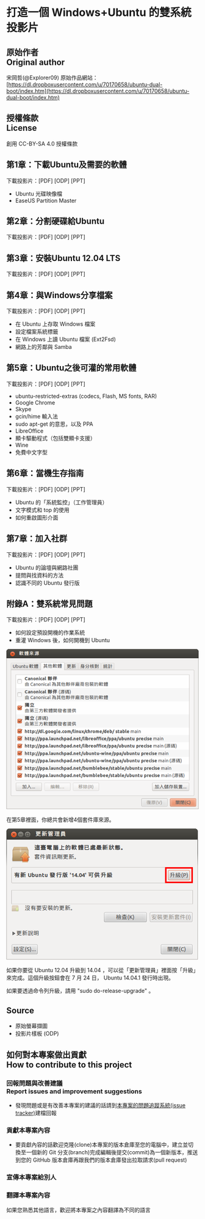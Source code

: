 # 打造一個 Windows+Ubuntu 的雙系統 投影片
## 原始作者<br />Original author
宋岡哲(@Explorer09)
原始作品網站：[https://dl.dropboxusercontent.com/u/70170658/ubuntu-dual-boot/index.htm](https://dl.dropboxusercontent.com/u/70170658/ubuntu-dual-boot/index.htm)

## 授權條款<br />License
創用 CC-BY-SA 4.0 授權條款

## 第1章：下載Ubuntu及需要的軟體
下載投影片：[PDF] [ODP] [PPT]

* Ubuntu 光碟映像檔
* EaseUS Partition Master

## 第2章：分割硬碟給Ubuntu
下載投影片：[PDF] [ODP] [PPT]

## 第3章：安裝Ubuntu 12.04 LTS
下載投影片：[PDF] [ODP] [PPT]

## 第4章：與Windows分享檔案
下載投影片：[PDF] [ODP] [PPT]

* 在 Ubuntu 上存取 Windows 檔案
* 設定檔案系統標籤
* 在 Windows 上讀 Ubuntu 檔案 (Ext2Fsd)
* 網路上的芳鄰與 Samba

## 第5章：Ubuntu之後可灌的常用軟體
下載投影片：[PDF] [ODP] [PPT]

* ubuntu-restricted-extras (codecs, Flash, MS fonts, RAR)
* Google Chrome
* Skype
* gcin/hime 輸入法
* sudo apt-get 的意思，以及 PPA
* LibreOffice
* 顯卡驅動程式（包括雙顯卡支援）
* Wine
* 免費中文字型

## 第6章：當機生存指南
下載投影片：[PDF] [ODP] [PPT]

* Ubuntu 的「系統監控」（工作管理員）
* 文字模式和 top 的使用
* 如何重啟圖形介面

## 第7章：加入社群
下載投影片：[PDF] [ODP] [PPT]

* Ubuntu 的論壇與網路社團
* 提問與找資料的方法
* 認識不同的 Ubuntu 發行版

## 附錄A：雙系統常見問題
下載投影片：[PDF] [ODP] [PPT]

* 如何設定預設開機的作業系統
* 重灌 Windows 後，如何開機到 Ubuntu

![「軟體來源」視窗→「其它軟體」頁籤，所有第 5 章所加入的 APT 來源列](./額外螢幕擷圖/8-ppas-all.png)

在第5章裡面，你總共會新增4個套件庫來源。

![「更新管理員」視窗，提示訊息說有新 Ubuntu 發行版 '14.04' 可供升級](./額外螢幕擷圖/8-upgrade.png)

如果你要從 Ubuntu 12.04 升級到 14.04 ，可以從「更新管理員」裡面按「升級」來完成。這個升級按鈕會在 7 月 24 日， Ubuntu 14.04.1 發行時出現。

如果要透過命令列升級，請用 "sudo do-release-upgrade" 。

## Source

* 原始螢幕擷圖
* 投影片樣板 (ODP)

## 如何對本專案做出貢獻<br />How to contribute to this project
### 回報問題與改善建議<br />Report issues and improvement suggestions
* 發現問題或是有改善本專案的建議的話請到[本專案的問題追蹤系統(issue tracker)](https://github.com/Vdragon/ubuntu-dual-boot/issues)建檔回報

### 貢獻本專案內容
* 要貢獻內容的話歡迎克隆(clone)本專案的版本倉庫至您的電腦中，建立並切換至一個新的 Git 分支(branch)完成編輯後提交(commit)為一個新版本，推送到您的 GitHub 版本倉庫再跟我們的版本倉庫發出拉取請求(pull request)

### 宣傳本專案給別人

### 翻譯本專案內容
如果您熟悉其他語言，歡迎將本專案之內容翻譯為不同的語言
